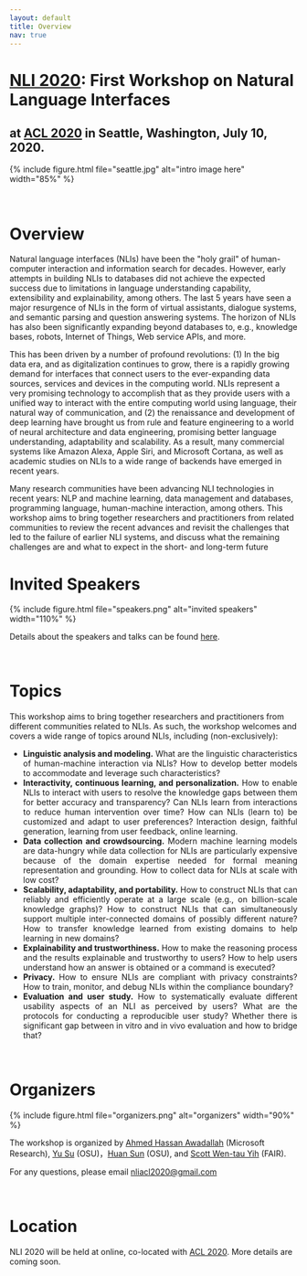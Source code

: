 ```yaml
---
layout: default
title: Overview
nav: true
---
```


# [NLI 2020](http://nli-acl2020.github.io): First Workshop on Natural Language Interfaces
## at [ACL 2020](https://acl2020.org/) in Seattle, Washington, July 10, 2020.  
<!-- <div class="fb-share-button" data-href="http://nli-acl2020.github.io" data-layout="button_count" data-size="large" data-mobile-iframe="true"><a class="fb-xfbml-parse-ignore" target="_blank" href="https://www.facebook.com/sharer/sharer.php?u=http%3A%2F%2Fkbcom.org%2F&amp;src=sdkpreparse">Share</a></div>
<a href="https://twitter.com/share" class="twitter-share-button" data-size="large" data-show-count="false">Tweet</a><script async src="//platform.twitter.com/widgets.js" charset="utf-8"></script> -->

{% include figure.html file="seattle.jpg" alt="intro image here" width="85%" %}

<br>

# Overview
Natural language interfaces (NLIs) have been the "holy grail" of human-computer interaction and information search for decades. However, early attempts in building NLIs to databases did not achieve the expected success due to limitations in language understanding capability, extensibility and explainability, among others. The last 5 years have seen a major resurgence of NLIs in the form of virtual assistants, dialogue systems, and semantic parsing and question answering systems. The horizon of NLIs has also been significantly expanding beyond databases to, e.g., knowledge bases, robots, Internet of Things, Web service APIs, and more.

This has been driven by a number of profound revolutions: (1) In the big data era, and as digitalization continues to grow, there is a rapidly growing demand for interfaces that connect users to the ever-expanding data sources, services and devices in the computing world. NLIs represent a very promising technology to accomplish that as they provide users with a unified way to interact with the entire computing world using language, their natural way of communication, and (2) the renaissance and development of deep learning have brought us from rule and feature engineering to a world of neural architecture and data engineering, promising better language understanding, adaptability and scalability. As a result, many commercial systems like Amazon Alexa, Apple Siri, and Microsoft Cortana, as well as academic studies on NLIs to a wide range of backends have emerged in recent years.

Many research communities have been advancing NLI technologies in recent years: NLP and machine learning, data management and databases, programming language, human-machine interaction, among others. This workshop aims to bring together researchers and practitioners from related communities to review the recent advances and revisit the challenges that led to the failure of earlier NLI systems, and discuss what the remaining challenges are and what to expect in the short- and long-term future


# Invited Speakers
{% include figure.html file="speakers.png" alt="invited speakers" width="110%" %}


Details about the speakers and talks can be found [here](http://nli-acl2020.github.io/3-speaker.html).

<br>

# Topics
This workshop aims to bring together researchers and practitioners from different communities related to NLIs. As such, the workshop welcomes and covers a wide range of topics around NLIs, including (non-exclusively):

<!-- + **Knowledge Base Construction**: 
+ **Mining and Reasoning over Knowledge Bases**: 
+ **Knowledge Base-related Applications**:  -->

<ul style="text-align: justify;">
<li>  
<b>Linguistic analysis and modeling.</b> What are the linguistic characteristics of human-machine interaction via NLIs? How to develop better models to accommodate and leverage such characteristics?
</li>

<li>
<b>Interactivity, continuous learning, and personalization.</b> How to enable NLIs to interact with users to resolve the knowledge gaps between them for better accuracy and transparency? Can NLIs learn from interactions to reduce human intervention over time?  How can NLIs (learn to) be customized and adapt to user preferences? Interaction design, faithful generation, learning from user feedback, online learning.
</li>

<li>
<b>Data collection and crowdsourcing.</b> Modern machine learning models are data-hungry while data collection for NLIs are particularly expensive because of the domain expertise needed for formal meaning representation and grounding. How to collect data for NLIs at scale with low cost?
</li>

<li>
<b>Scalability, adaptability, and portability.</b> How to construct NLIs that can reliably and efficiently operate at a large scale (e.g., on billion-scale knowledge graphs)? How to construct NLIs that can simultaneously support multiple inter-connected domains of possibly different nature? How to transfer knowledge learned from existing domains to help learning in new domains?
</li>

<li>
<b>Explainability and trustworthiness.</b> How to make the reasoning process and the results explainable and trustworthy to users? How to help users understand how an answer is obtained or a command is executed?
</li> 

<li>
<b>Privacy.</b> How to ensure NLIs are compliant with privacy constraints? How to train, monitor, and debug NLIs within the compliance boundary?
</li>

<li>
<b>Evaluation and user study.</b> How to systematically evaluate different usability aspects of an NLI as perceived by users? What are the protocols for conducting a reproducible user study? Whether there is significant gap between in vitro and in vivo evaluation and how to bridge that?
</li>
</ul>

<br>

# Organizers
{% include figure.html file="organizers.png" alt="organizers" width="90%" %}

The workshop is organized by [Ahmed Hassan Awadallah](https://www.microsoft.com/en-us/research/people/hassanam/) (Microsoft Research), [Yu Su](http://ysu1989.github.io/) (OSU)，[Huan Sun](http://web.cse.ohio-state.edu/~sun.397/) (OSU), and [Scott Wen-tau Yih](http://scottyih.org/) (FAIR).

For any questions, please email [nliacl2020@gmail.com](mailto:nliacl2020@gmail.com )

<br>


# Location 
NLI 2020 will be held at online, co-located with [ACL 2020](http://www.wsdm-conference.org/2018/index.html). More details are coming soon.

